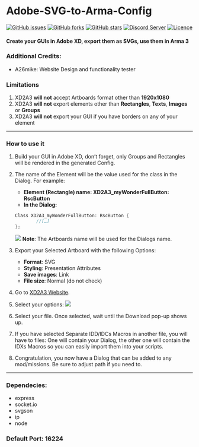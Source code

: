 # Adobe-SVG-to-Arma-Config
[![GitHub issues](https://img.shields.io/github/issues/Heyoxe/Adobe-SVG-to-Arma-Config?style=flat-square)](https://github.com/Heyoxe/Adobe-SVG-to-Arma-Config/issues) [![GitHub forks](https://img.shields.io/github/forks/Heyoxe/Adobe-SVG-to-Arma-Config?style=flat-square)](https://github.com/Heyoxe/Adobe-SVG-to-Arma-Config/network) [![GitHub stars](https://img.shields.io/github/stars/Heyoxe/Adobe-SVG-to-Arma-Config?style=flat-square)](https://github.com/Heyoxe/Adobe-SVG-to-Arma-Config/stargazers) [![Discord Server](https://img.shields.io/static/v1?label=Discord&message=Join&color=7289DA&style=flat-square&logo=Discord&logoColor=white&link=https://discord.gg/QDGatN2)](https://discord.gg/QDGatN2) [![Licence](https://img.shields.io/static/v1?label=licence&message=CC%2FBY-NC-SA%204.0&color=3a91db&style=flat-square)](https://creativecommons.org/licenses/by-nc-sa/4.0/legalcode)
#### Create your GUIs in Adobe XD, export them as SVGs, use them in Arma 3

### Additional Credits:
- 	A26mike: Website Design and functionality tester

### Limitations
1.	XD2A3 **will not** accept Artboards format other than **1920x1080**
2.	XD2A3 **will not** export elements other than **Rectangles**, **Texts**, **Images** or **Groups**
3.	XD2A3 **will not** export your GUI if you have borders on any of your element

------------
### How to use it
1.	Build your GUI in Adobe XD, don’t forget, only Groups and Rectangles will be rendered in the generated Config.
2.	The name of the Element will be the value used for the class in the Dialog. 
For example:
	- **Element (Rectangle) name: XD2A3_myWonderFullButton: RscButton**
	- **In the Dialog:**
	```CPP
	Class XD2A3_myWonderFullButton: RscButton {
			//[…]
	};
	```
	[![](https://i.imgur.com/hPEbVyG.jpg)](https://i.imgur.com/hPEbVyG.jpg)
	**Note**: The Artboards name will be used for the Dialogs name.

3.	Export your Selected Artboard with the following Options:
	- **Format**: SVG
	- **Styling**: Presentation Attributes
	- **Save images**: Link
	- **File size**: Normal (do not check)
4.	Go to [XD2A3 Website](http://xd2a3.heyoxe.ch/ "XD2A3 Website").
5.	Select your options:
[![](https://i.imgur.com/jiRYsSL.jpg)](https://i.imgur.com/jiRYsSL.jpg)

6.	Select your file. Once selected, wait until the Download pop-up shows up.
7.	If you have selected Separate IDD/IDCs Macros in another file, you will have to files:
	One will contain your Dialog, the other one will contain the IDXs Macros so you can easily import them into your scripts.

8.	Congratulation, you now have a Dialog that can be added to any mod/missions. Be sure to adjust path if you need to.
------------
### Dependecies:
- express
- socket.io
- svgson
- ip
- node

### Default Port: 16224
